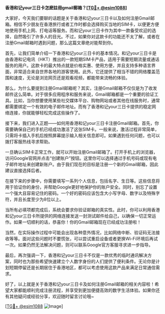 **香港和记your三日卡怎麽註冊gmail郵箱？[[TG💪+ @esim1088](https://t.me/s/esim1088)]**

大家好，今天我们要聊的话题是关于香港和记your三日卡以及如何注册Gmail邮箱。相信不少朋友在香港旅行或者工作时都会选择购买当地的SIM卡，以便更方便地使用手机上网、打电话等服务。而和记your三日卡作为其中一款备受欢迎的选择，自然吸引了许多人的目光。不过，如果你对这款卡的功能还不太了解，或者在注册Gmail邮箱时遇到问题，那么这篇文章绝对能帮到你。

首先，让我们简单介绍一下香港和记your三日卡的基本情况。和记your三日卡是由香港和记电讯（HKT）推出的一款短期SIM卡产品，适用于需要短期流量或通话服务的用户。这款卡的最大特点就是价格实惠、使用方便，并且支持多种语言界面，非常适合来自世界各地的游客使用。此外，它还提供了相当不错的网络覆盖范围和速度，无论是浏览网页还是观看视频，都能带来流畅的体验。

那么，为什么要提到注册Gmail邮箱呢？其实，注册Gmail邮箱不仅仅是为了收发邮件这么简单。对于很多应用程序和服务来说，Gmail邮箱都是一个重要的验证工具。比如，当你想要使用某些社交媒体平台、购物网站或者其他在线服务时，通常都需要绑定一个有效的电子邮件地址。而有了香港和记your三日卡提供的稳定网络连接，你就能够轻松完成这些操作了。

接下来，我们进入正题——如何用香港和记your三日卡注册Gmail邮箱。首先，你需要确保自己的手机已经成功激活了这张SIM卡。一般来说，激活过程非常简单，只需将卡插入手机后按照屏幕提示输入相关信息即可。如果遇到任何问题，也可以拨打客服热线寻求帮助。

一旦确认SIM卡正常工作，就可以开始注册Gmail邮箱了。打开手机上的浏览器，访问Google官网并点击“创建账户”按钮。这里你可以选择通过手机号码或现有电子邮件地址来创建新账户。由于我们现在的目标是注册一个新的Gmail邮箱，因此建议直接选择后者。

在接下来的步骤中，你需要填写一系列个人信息，包括名字、生日等。这些信息将用于验证你的身份，并帮助Google更好地保护你的账户安全。同时，别忘了设置一个强大且容易记住的密码。一个好的密码应该包含大小写字母、数字以及特殊字符，并且长度至少为8位以上。

当所有必填项都完成后，系统会要求你验证邮箱的真实性。此时，你可以利用香港和记your三日卡所提供的网络连接发送一封测试邮件给自己，以确保一切正常运作。如果一切顺利的话，恭喜你！你的Gmail邮箱现在已经成功注册啦！

当然，在实际操作过程中可能会出现各种意外情况，比如网络中断、验证码无法接收等等。面对这些问题时不要慌张，可以尝试重启设备或者更换Wi-Fi环境后再试一次。如果仍然无法解决问题，则可以联系Google官方客服寻求进一步指导。

最后，再次强调一下，香港和记your三日卡不仅是一款优秀的临时通讯解决方案，同时也为那些希望快速建立个人数字身份的人们提供了便利条件。无论你是计划短期停留还是长期居住于香港地区，都可以考虑使用这款产品来满足日常通信需求。

好了，以上就是关于香港和记your三日卡及如何注册Gmail邮箱的相关内容啦！希望大家都能顺利完成注册流程，并享受到更加便捷高效的数字生活体验。如果你还有其他疑问或经验分享，欢迎随时留言讨论哦~

[[TG💪+ @esim1088](https://t.me/s/esim1088) ![Image](https://i.postimg.cc/4NQfJmqS/Snipaste-2025-05-13-00-14-12.png)]